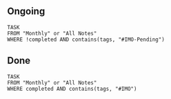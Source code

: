 ## Ongoing
```dataview
TASK
FROM "Monthly" or "All Notes"
WHERE !completed AND contains(tags, "#IMO-Pending")
```
## Done
```dataview
TASK
FROM "Monthly" or "All Notes"
WHERE completed AND contains(tags, "#IMO")
```